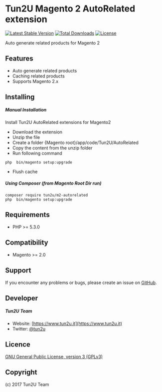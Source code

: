 # Tun2U Magento 2 AutoRelated extension

[![Latest Stable Version](https://poser.pugx.org/tun2u/m2-autorelated/v/stable)](https://packagist.org/packages/tun2u/m2-autorelated)
[![Total Downloads](https://poser.pugx.org/tun2u/m2-autorelated/downloads)](https://packagist.org/packages/tun2u/m2-autorelated)
[![License](https://poser.pugx.org/tun2u/m2-autorelated/license)](https://packagist.org/packages/tun2u/m2-autorelated)

Auto generate related products for Magento 2

## Features

* Auto generate related products
* Caching related products
* Supports Magento 2.x

## Installing

##### Manual Installation
Install Tun2U AutoRelated extensions for Magento2
 * Download the extension
 * Unzip the file
 * Create a folder {Magento root}/app/code/Tun2U/AutoRelated
 * Copy the content from the unzip folder
 * Run following command
 ```
 php  bin/magento setup:upgrade
 ```
 * Flush cache

##### Using Composer (from Magento Root Dir run)

```
composer require tun2u/m2-autorelated
php  bin/magento setup:upgrade
```

## Requirements

- PHP >= 5.3.0

## Compatibility

- Magento >= 2.0

## Support

If you encounter any problems or bugs, please create an issue on [GitHub](https://github.com/Tun2U/M2_AutoRelated/issues).

## Developer

##### Tun2U Team
* Website: [https://www.tun2u.it](https://www.tun2u.it)
* Twitter: [@tun2u](https://twitter.com/tun2u)

## Licence

[GNU General Public License, version 3 (GPLv3)](http://opensource.org/licenses/gpl-3.0)

## Copyright

(c) 2017 Tun2U Team

